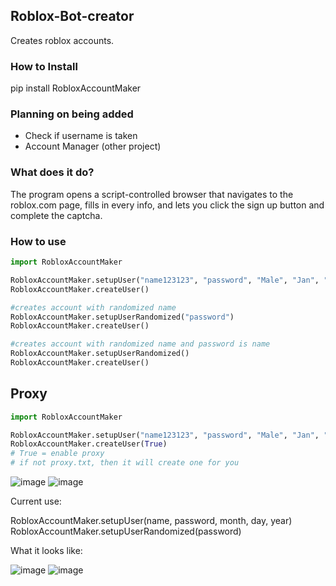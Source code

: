 ## Roblox-Bot-creator
Creates roblox accounts.

### How to Install
pip install RobloxAccountMaker

### Planning on being added
- Check if username is taken
- Account Manager (other project)

### What does it do?
The program opens a script-controlled browser that navigates to the
roblox.com page, fills in every info, and lets you click the sign up
button and complete the captcha.

### How to use

```py
import RobloxAccountMaker

RobloxAccountMaker.setupUser("name123123", "password", "Male", "Jan", "04", "1990")
RobloxAccountMaker.createUser()

#creates account with randomized name 
RobloxAccountMaker.setupUserRandomized("password")
RobloxAccountMaker.createUser()

#creates account with randomized name and password is name
RobloxAccountMaker.setupUserRandomized()
RobloxAccountMaker.createUser()

```
## Proxy

```py
import RobloxAccountMaker

RobloxAccountMaker.setupUser("name123123", "password", "Male", "Jan", "04", "1990")
RobloxAccountMaker.createUser(True)
# True = enable proxy
# if not proxy.txt, then it will create one for you
```
![image](https://user-images.githubusercontent.com/46597698/110564811-6f6ecd80-8188-11eb-8660-124e3346dbc2.png)
![image](https://user-images.githubusercontent.com/46597698/110564867-831a3400-8188-11eb-8afa-f166ec408703.png)


Current use:

RobloxAccountMaker.setupUser(name, password, month, day, year)\
RobloxAccountMaker.setupUserRandomized(password)

What it looks like:

![image](https://user-images.githubusercontent.com/46597698/110479626-9396c400-8120-11eb-91bd-25c8cb04e0f7.png)
![image](https://user-images.githubusercontent.com/46597698/110479672-a01b1c80-8120-11eb-95cc-a5b65eb17192.png)

